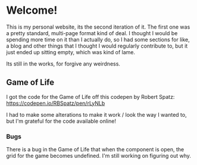 # Welcome!

This is my personal website, its the second iteration of it. The first one was a pretty standard, multi-page format kind of deal. I thought I would be spending more time on it than I actually do, so I had some sections for like, a blog and other things that I thought I would regularly contribute to, but it just ended up sitting empty, which was kind of lame.

Its still in the works, for forgive any weirdness.

## Game of Life 
I got the code for the Game of Life off this codepen by Robert Spatz:
https://codepen.io/RBSpatz/pen/rLyNLb

I had to make some alterations to make it work / look the way I wanted to, but I'm grateful for the code available online!

### Bugs
There is a bug in the Game of Life that when the component is open, the grid for the game becomes undefined. I'm still working on figuring out why. 